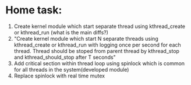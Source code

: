 # Home task:
1. Create kernel module which start separate thread using kthread_create or kthread_run  (what is the main diffs?)
2. "Create kernel module which start N separate threads using kthread_create or kthread_run with logging once per second for each thread. Thread should be stoped from parent thread by kthread_stop and kthread_should_stop after T seconds"
3. Add critical section within thread loop using spinlock which is common for all threads in the system(developed module)
4. Replace spinlock with real time mutex

